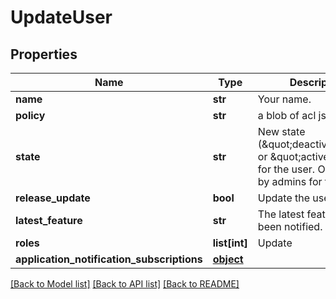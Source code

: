 # UpdateUser

## Properties
Name | Type | Description | Notes
------------ | ------------- | ------------- | -------------
**name** | **str** | Your name. | [optional] 
**policy** | **str** | a blob of acl json | [optional] 
**state** | **str** | New state (\&quot;deactivated\&quot; or \&quot;active\&quot;) for the user. Only usable by admins for the user. | [optional] 
**release_update** | **bool** | Update the user via email | [optional] 
**latest_feature** | **str** | The latest feature you&#39;ve been notified. | [optional] 
**roles** | **list[int]** | Update | [optional] 
**application_notification_subscriptions** | [**object**](.md) |  | [optional] 

[[Back to Model list]](../README.md#documentation-for-models) [[Back to API list]](../README.md#documentation-for-api-endpoints) [[Back to README]](../README.md)


